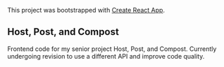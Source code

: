 This project was bootstrapped with [Create React App](https://github.com/facebook/create-react-app).

## Host, Post, and Compost

Frontend code for my senior project Host, Post, and Compost. Currently undergoing revision to use a different API and improve code quality.
